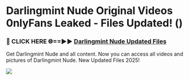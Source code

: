 # Darlingmint Nude Original Videos 0nlyFans Leaked - Files Updated! ()

<h3>🔴 CLICK HERE 🌐==►► <a href="https://tinyurl.com/leaks-videos" rel="nofollow">Darlingmint Nude Updated Files</a></h3>

Get Darlingmint Nude and all content. Now you can access all videos and pictures of Darlingmint Nude. New Updated Files 2025!

[![](https://i.imgur.com/KQgVmj3.gif)](https://tinyurl.com/leaks-videos)
